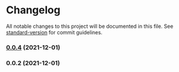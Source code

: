 # Changelog

All notable changes to this project will be documented in this file. See [standard-version](https://github.com/conventional-changelog/standard-version) for commit guidelines.

### [0.0.4](https://github.com/getnacelle/nacelle-yotpo-loyalty/compare/v0.0.2...v0.0.4) (2021-12-01)

### 0.0.2 (2021-12-01)
